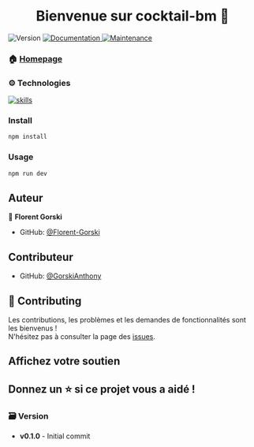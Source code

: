 <h1 align="center">Bienvenue sur cocktail-bm 👋</h1>
<p>
  <img alt="Version" src="https://img.shields.io/badge/version-0.1.0-blue.svg?cacheSeconds=2592000" />
  <a href="https://github.com/Florent-Gorski/cocktail-BM#readme" target="_blank">
    <img alt="Documentation" src="https://img.shields.io/badge/documentation-yes-brightgreen.svg" />
  </a>
  <a href="https://github.com/Florent-Gorski/cocktail-BM/graphs/commit-activity" target="_blank">
    <img alt="Maintenance" src="https://img.shields.io/badge/Maintained%3F-yes-green.svg" />
  </a>

</p>

### 🏠 [Homepage](https://github.com/Florent-Gorski/cocktail-BM#readme)

### ⚙️ Technologies

[![skills](https://skillicons.dev/icons?i=html,css,git,github,js,react,mysql)](#)

### Install

```sh
npm install
```

### Usage

```sh
npm run dev
```

## Auteur

👤 **Florent Gorski**

-   GitHub: [@Florent-Gorski](https://github.com/Florent-Gorski)

## Contributeur

-   GitHub: [@GorskiAnthony](https://github.com/GorskiAnthony)

## 🤝 Contributing

Les contributions, les problèmes et les demandes de fonctionnalités sont les bienvenus !<br />N'hésitez pas à consulter la page des [issues](https://github.com/Florent-Gorski/cocktail-BM/issues).

## Affichez votre soutien

## Donnez un ⭐️ si ce projet vous a aidé !

### 🗃️ Version

-   **v0.1.0** - Initial commit
